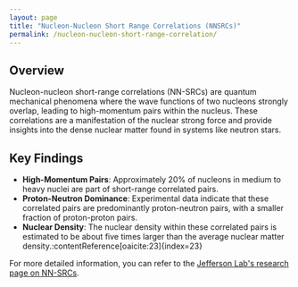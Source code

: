 ```yaml
---
layout: page
title: "Nucleon-Nucleon Short Range Correlations (NNSRCs)"
permalink: /nucleon-nucleon-short-range-correlation/
---
```


## Overview

Nucleon-nucleon short-range correlations (NN-SRCs) are quantum mechanical phenomena where the wave functions of two nucleons strongly overlap, leading to high-momentum pairs within the nucleus. These correlations are a manifestation of the nuclear strong force and provide insights into the dense nuclear matter found in systems like neutron stars.

## Key Findings

- **High-Momentum Pairs**: Approximately 20% of nucleons in medium to heavy nuclei are part of short-range correlated pairs.
- **Proton-Neutron Dominance**: Experimental data indicate that these correlated pairs are predominantly proton-neutron pairs, with a smaller fraction of proton-proton pairs.
- **Nuclear Density**: The nuclear density within these correlated pairs is estimated to be about five times larger than the average nuclear matter density.:contentReference[oaicite:23]{index=23}

For more detailed information, you can refer to the [Jefferson Lab's research page on NN-SRCs](https://www.jlab.org/research/nucleon_nucleon).

